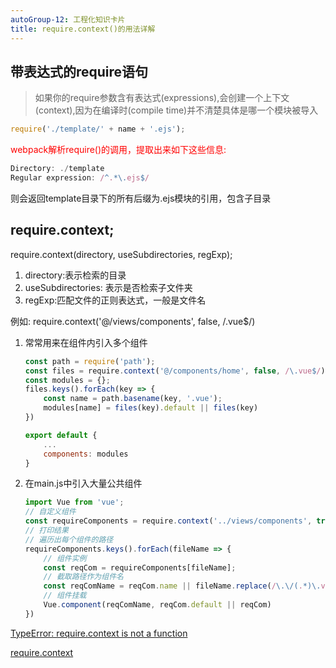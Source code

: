 ```yaml
---
autoGroup-12: 工程化知识卡片
title: require.context()的用法详解
---
```

## 带表达式的require语句
> 如果你的require参数含有表达式(expressions),会创建一个上下文(context),因为在编译时(compile time)并不清楚具体是哪一个模块被导入

```js
require('./template/' + name + '.ejs');
```
<span style="color: red">webpack解析require()的调用，提取出来如下这些信息:</span>

```js
Directory: ./template
Regular expression: /^.*\.ejs$/
```
则会返回template目录下的所有后缀为.ejs模块的引用，包含子目录

## require.context;
require.context(directory, useSubdirectories, regExp);

1. directory:表示检索的目录
2. useSubdirectories: 表示是否检索子文件夹
3. regExp:匹配文件的正则表达式，一般是文件名

例如: require.context('@/views/components', false, /.vue$/)

1. 常常用来在组件内引入多个组件

    ```js
    const path = require('path');
    const files = require.context('@/components/home', false, /\.vue$/)
    const modules = {};
    files.keys().forEach(key => {
        const name = path.basename(key, '.vue');
        modules[name] = files(key).default || files(key)
    })

    export default {
        ...
        components: modules
    }
    ```

2. 在main.js中引入大量公共组件

    ```js
    import Vue from 'vue';
    // 自定义组件
    const requireComponents = require.context('../views/components', true, /\.vue/);
    // 打印结果
    // 遍历出每个组件的路径
    requireComponents.keys().forEach(fileName => {
        // 组件实例
        const reqCom = requireComponents[fileName];
        // 截取路径作为组件名
        const reqComName = reqCom.name || fileName.replace(/\.\/(.*)\.vue/, '$1');
        // 组件挂载
        Vue.component(reqComName, reqCom.default || reqCom)
    })
    ```

[TypeError: require.context is not a function](https://github.com/storybookjs/storybook/issues/2487)

[require.context
](https://juejin.cn/post/6844903583113019405)